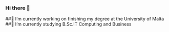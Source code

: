 ### Hi there 👋
##🔭 I’m currently working on finishing my degree at the University of Malta
##🌱 I’m currently studying B.Sc.IT Computing and Business
<!--
**Gigilui15/Gigilui15** is a ✨ _special_ ✨ repository because its `README.md` (this file) appears on your GitHub profile.

Here are some ideas to get you started:

🔭 I’m currently working on finishing my degree at the University of Malta
🌱 I’m currently studying B.Sc.IT Computing and Business
- 📫 How to reach me: ...
- ⚡ Fun fact: ...
-->
